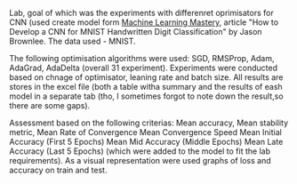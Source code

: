 Lab, goal of which was the experiments with differenret oprimisators for CNN (used create model form [Machine Learning Mastery]([url](https://machinelearningmastery.com/how-to-develop-a-convolutional-neural-network-from-scratch-for-mnist-handwritten-digit-classification/)), article "How to Develop a CNN for MNIST Handwritten Digit Classification" by Jason Brownlee. The data used - MNIST. 

The following optimisation algorithms were used: SGD, RMSProp, Adam, AdaGrad, AdaDelta (overall 31 experiment). Experiments were conducted based on chnage of optimisator, leaning rate and batch size. All results are stores in the excel file (both a table witha  summary and the results of eash model in a separate tab (tho, I sometimes forgot to note down the result,so there are some gaps). 

Assessment based on the following criterias: Mean accuracy, Mean stability metric, Mean Rate of Convergence	Mean Convergence Speed	Mean Initial Accuracy (First 5 Epochs)	Mean Mid Accuracy (Middle Epochs)	Mean Late Accuracy (Last 5 Epochs) (which were added to the model to fit the lab requirements).  As a visual representation were used graphs of loss and accuracy on train and test. 
